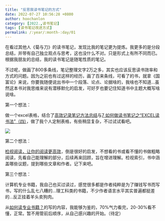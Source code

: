```yaml
---
title: "反思我读书笔记的方式"
date: 2022-07-27 10:56:28 +0800
author: hoochanlon
category: [2022.,读书笔记]
tags: [读书笔记改进方式]
permalink: /:year/:month-:day/01
---
```


在看过其他人《菊与刀》的读书笔记，发现比我的笔记更为提炼。我更多的是分段总结，并带有自己独立观点与思考，这也没什么不对。只是形式上有所不同而已。根据我朋友的总结，我的读书笔记是随笔性质的笔记。

不过呢，做画了800多条线，笔记整理文字2万之多，其实也应该反思读书效率和方式的问题。因为之前也有过这样的经历，画了百来条线，可看了的书，就拿《国富论》来说，你要我随便说出书中一个段落、论点、论据啥的，我啥也不知道...虽然这本书对我思维来说有潜移默化的启发，可好歹也要记住知道书中主题大概写啥说啥。

<!-- more -->

第一个想法：

做一个excel表格，结合了[高效记录笔记方法总结](https://zhuanlan.zhihu.com/p/105163429)与[7 如何做读书笔记之“EXCEL读书法”（四）](https://www.xiaohongshu.com/discovery/item/61b0cc0f0000000001028c52)，做了我个人定制表格，有些稍显复杂，不过试试看吧。

![](https://i.imgtg.com/2022/07/27/rgu2p.png)

第二个想法：

[检视阅读，让你的阅读更高效](https://www.douban.com/note/700662087/?_i=8889838zNF9xCJ)，倒是很好的启发，不想看的书或看不懂的书做粗略阅读，先看自己能理解的部分，后续再来回顾，旨在增进理解。检视索引，书中涵盖哪些议题，提到哪些文章和作者。记下来吧。

第三个想法：

计算机专业书籍，我自己也买过读过，感觉很多都是作者纯粹是为了赚钱写书而写书，写的什么乱七八糟的...理工科类的书籍，不少作者语言水平其实普遍都挺差的...反正挂着羊头卖狗肉。

从[如何读专业书籍？](https://www.jianshu.com/p/5169ff232c06)的写的内容，我能够为鉴的，70%气力看完，20-30%看不懂，正常。暂不用管前后顺序，从自己感兴趣的开始。（待定）
